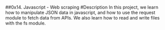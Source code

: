 ##0x14. Javascript - Web scraping
#Description
In this project, we learn how to manipulate JSON data in javascript, and how to use the request module to fetch data from APIs. We also learn how to read and write files with the fs module.
